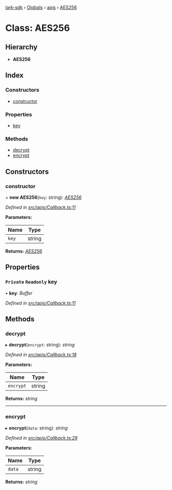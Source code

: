 [lark-sdk](../README.md) › [Globals](../globals.md) › [apis](../modules/apis.md) › [AES256](apis.aes256.md)

# Class: AES256

## Hierarchy

* **AES256**

## Index

### Constructors

* [constructor](apis.aes256.md#constructor)

### Properties

* [key](apis.aes256.md#private-readonly-key)

### Methods

* [decrypt](apis.aes256.md#decrypt)
* [encrypt](apis.aes256.md#encrypt)

## Constructors

###  constructor

\+ **new AES256**(`key`: string): *[AES256](apis.aes256.md)*

*Defined in [src/apis/Callback.ts:11](https://github.com/TbhT/lark-sdk/blob/e3605bb/src/apis/Callback.ts#L11)*

**Parameters:**

Name | Type |
------ | ------ |
`key` | string |

**Returns:** *[AES256](apis.aes256.md)*

## Properties

### `Private` `Readonly` key

• **key**: *Buffer*

*Defined in [src/apis/Callback.ts:11](https://github.com/TbhT/lark-sdk/blob/e3605bb/src/apis/Callback.ts#L11)*

## Methods

###  decrypt

▸ **decrypt**(`encrypt`: string): *string*

*Defined in [src/apis/Callback.ts:18](https://github.com/TbhT/lark-sdk/blob/e3605bb/src/apis/Callback.ts#L18)*

**Parameters:**

Name | Type |
------ | ------ |
`encrypt` | string |

**Returns:** *string*

___

###  encrypt

▸ **encrypt**(`data`: string): *string*

*Defined in [src/apis/Callback.ts:29](https://github.com/TbhT/lark-sdk/blob/e3605bb/src/apis/Callback.ts#L29)*

**Parameters:**

Name | Type |
------ | ------ |
`data` | string |

**Returns:** *string*

